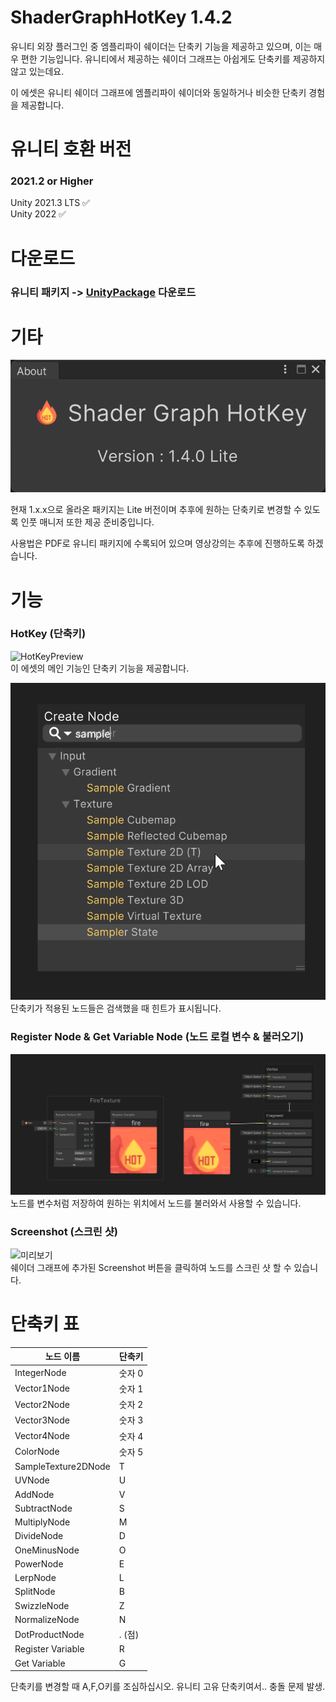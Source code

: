 # ShaderGraphHotKey 1.4.2
유니티 외장 플러그인 중 엠플리파이 쉐이더는 단축키 기능을 제공하고 있으며, 이는 매우 편한 기능입니다.
유니티에서 제공하는 쉐이더 그래프는 아쉽게도 단축키를 제공하지 않고 있는데요.

이 에셋은 유니티 쉐이더 그래프에 엠플리파이 쉐이더와 동일하거나 비슷한 단축키 경험을 제공합니다.

# 유니티 호환 버전
### 2021.2 or Higher
Unity 2021.3 LTS ✅   
Unity 2022 ✅


# 다운로드
### 유니티 패키지 -> [UnityPackage](https://github.com/NK-Studio/ShaderGraphHotKey/releases) 다운로드

# 기타
![미리보기](preview.png)

현재 1.x.x으로 올라온 패키지는 Lite 버전이며 추후에 원하는 단축키로 변경할 수 있도록 인풋 매니저 또한 제공 준비중입니다.

사용법은 PDF로 유니티 패키지에 수록되어 있으며 영상강의는 추후에 진행하도록 하겠습니다.

# 기능
### HotKey (단축키)
![HotKeyPreview](hotkey.gif)   
이 에셋의 메인 기능인 단축키 기능을 제공합니다.

![미리보기](hintPreview.png)   
단축키가 적용된 노드들은 검색했을 때 힌트가 표시됩니다.

### Register Node & Get Variable Node (노드 로컬 변수 & 불러오기)
![미리보기](registerNode.png)   
노드를 변수처럼 저장하여 원하는 위치에서 노드를 불러와서 사용할 수 있습니다.

### Screenshot (스크린 샷)
![미리보기](Screenshot.gif)   
쉐이더 그래프에 추가된 Screenshot 버튼을 클릭하여 노드를 스크린 샷 할 수 있습니다.

# 단축키 표
|노드 이름|단축키|
|------|---|
|IntegerNode|숫자 0|
|Vector1Node|숫자 1|
|Vector2Node|숫자 2|
|Vector3Node|숫자 3|
|Vector4Node|숫자 4|
|ColorNode|숫자 5|
|SampleTexture2DNode|T|
|UVNode|U|
|AddNode|V|
|SubtractNode|S|
|MultiplyNode|M|
|DivideNode|D|
|OneMinusNode|O|
|PowerNode|E|
|LerpNode|L|
|SplitNode|B|
|SwizzleNode|Z|
|NormalizeNode|N|
|DotProductNode|. (점)|
|Register Variable|R|
|Get Variable|G|

단축키를 변경할 때 A,F,O키를 조심하십시오.
유니티 고유 단축키여서.. 충돌 문제 발생.
